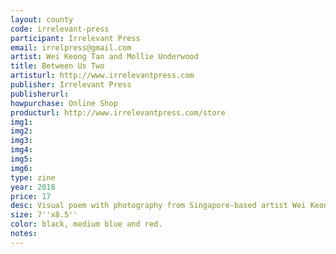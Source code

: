 ```yaml
---
layout: county 
code: irrelevant-press
participant: Irrelevant Press
email: irrelpress@gmail.com
artist: Wei Keong Tan and Mollie Underwood
title: Between Us Two
artisturl: http://www.irrelevantpress.com
publisher: Irrelevant Press
publisherurl: 
howpurchase: Online Shop
producturl: http://www.irrelevantpress.com/store
img1: 
img2: 
img3: 
img4: 
img5: 
img6: 
type: zine
year: 2018
price: 17
desc: Visual poem with photography from Singapore-based artist Wei Keong Tan and poetry by Irrelevant Press co-founder Mollie Underwood. Risographed zine in black, medium blue and red., , Hand sewn by Wei Keong Tan., , Edition of 100.
size: 7''x8.5'' 
color: black, medium blue and red.
notes: 
---
```

